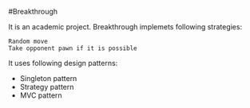#Breakthrough

It is an academic project. Breakthrough implemets following strategies:

    Random move
    Take opponent pawn if it is possible

It uses following design patterns:
- Singleton pattern
- Strategy pattern
- MVC pattern
